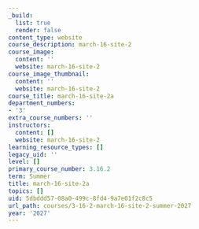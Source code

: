 ```yaml
---
_build:
  list: true
  render: false
content_type: website
course_description: march-16-site-2
course_image:
  content: ''
  website: march-16-site-2
course_image_thumbnail:
  content: ''
  website: march-16-site-2
course_title: march-16-site-2a
department_numbers:
- '3'
extra_course_numbers: ''
instructors:
  content: []
  website: march-16-site-2
learning_resource_types: []
legacy_uid: ''
level: []
primary_course_number: 3.16.2
term: Summer
title: march-16-site-2a
topics: []
uid: 5dbddd57-08a0-499c-8fd4-9a7e01f2c8c5
url_path: courses/3-16-2-march-16-site-2-summer-2027
year: '2027'
---
```

